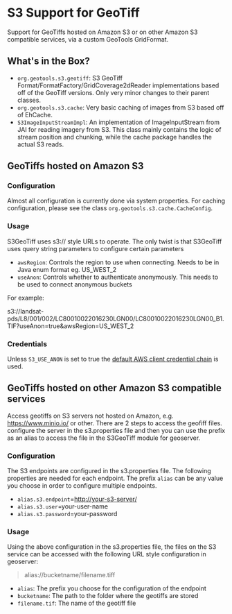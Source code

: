 # S3 Support for GeoTiff

Support for GeoTiffs hosted on Amazon S3 or on other Amazon S3 compatible services, via a custom GeoTools GridFormat.

## What's in the Box?

-   `org.geotools.s3.geotiff`: S3 GeoTiff Format/FormatFactory/GridCoverage2dReader implementations based off of the GeoTiff versions. Only very minor changes to their parent classes.
-   `org.geotools.s3.cache`: Very basic caching of images from S3 based off of EhCache.
-   `S3ImageInputStreamImpl`: An implementation of ImageInputStream from JAI for reading imagery from S3. This class mainly contains the logic of stream position and chunking, while the cache package handles the actual S3 reads.

## GeoTiffs hosted on Amazon S3

### Configuration

Almost all configuration is currently done via system properties. For caching configuration, please see the class ``org.geotools.s3.cache.CacheConfig``.

### Usage

S3GeoTiff uses s3:// style URLs to operate. The only twist is that S3GeoTiff uses query string parameters to configure certain parameters

-   `awsRegion`: Controls the region to use when connecting. Needs to be in Java enum format eg. US_WEST_2
-   `useAnon`: Controls whether to authenticate anonymously. This needs to be used to connect anonymous buckets

For example:

s3://landsat-pds/L8/001/002/LC80010022016230LGN00/LC80010022016230LGN00_B1.TIF?useAnon=true&awsRegion=US_WEST_2

### Credentials

Unless ``S3_USE_ANON`` is set to true the [default AWS client credential chain](<http://docs.aws.amazon.com/sdk-for-java/v1/developer-guide/credentials.html#using-the-default-credential-provider-chain>) is used.

## GeoTiffs hosted on other Amazon S3 compatible services

Access geotiffs on S3 servers not hosted on Amazon, e.g. <https://www.minio.io/> or other. There are 2 steps to access the geofiff files. configure the server in the s3.properties file and then you can use the prefix as an alias to access the file in the S3GeoTiff module for geoserver.

### Configuration

The S3 endpoints are configured in the s3.properties file. The following properties are needed for each endpoint. The prefix ``alias`` can be any value you choose in order to configure multiple endpoints.

-   ``alias.s3.endpoint``=<http://your-s3-server/>
-   ``alias.s3.user``=your-user-name
-   ``alias.s3.password``=your-password

### Usage

Using the above configuration in the s3.properties file, the files on the S3 service can be accessed with the following URL style configuration in geoserver:

> alias://bucketname/filename.tiff

-   `alias`: The prefix you choose for the configuration of the endpoint
-   `bucketname`: The path to the folder where the geotiffs are stored
-   `filename.tif`: The name of the geotiff file
